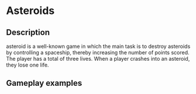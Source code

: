 # Asteroids
## Description
asteroid is a well-known game in which the main task is to destroy asteroids by controlling a spaceship, thereby increasing the number of points scored.
The player has a total of three lives. When a player crashes into an asteroid, they lose one life. 
## Gameplay examples
